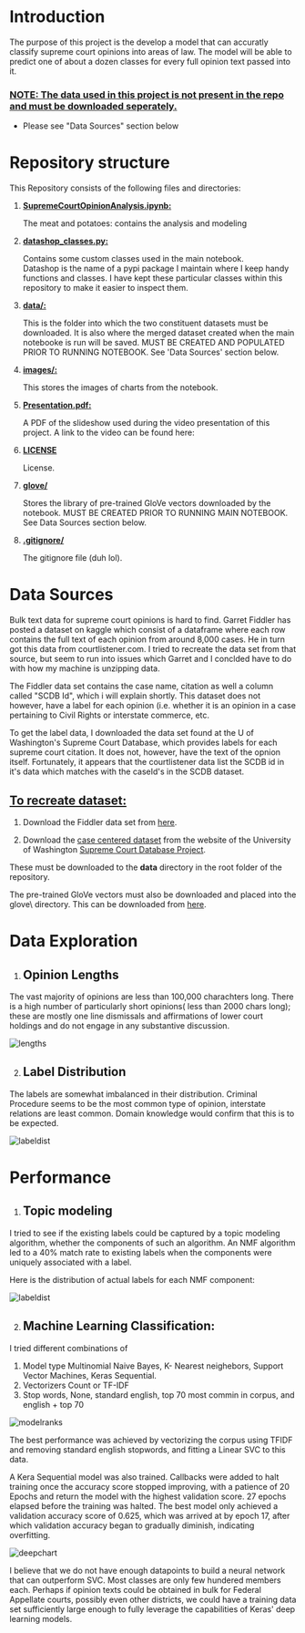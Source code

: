 # __Introduction__
 
The purpose of this project is the develop a model that can accuratly classify supreme court
opinions into areas of law. The model will be able to predict one of about a dozen classes for every full opinion text passed into it. 

### __<ins> NOTE: The data used in this project is not present in the repo and must be downloaded seperately.__

- Please see "Data Sources" section below
 
# __Repository structure__
 
This Repository consists of the following files and directories:
 
1. __<ins>SupremeCourtOpinionAnalysis.ipynb:__

    The meat and potatoes: contains the analysis and modeling
 
2. __<ins>datashop_classes.py:__

    Contains some custom classes used in the main notebook.   
    Datashop is the name of a pypi package I maintain where I keep handy functions and classes. I have kept these particular classes within this repository to make it easier to inspect them. 
 
3. __<ins>data/:__

    This is the folder into which the two constituent datasets must be downloaded. It is also where the merged dataset created when the main notebooke is run will be saved. MUST BE CREATED AND POPULATED PRIOR TO RUNNING NOTEBOOK. See 'Data Sources' section below. 
 
4. __<ins>images/:__
 
    This stores the images of charts from the notebook. 
 
5. __<ins>Presentation.pdf:__

    A PDF of the slideshow used during the video presentation of this project. A link to the video can be found here:

6. __<ins>LICENSE__

    License. 

7. __<ins>glove/__

    Stores the library of pre-trained GloVe vectors downloaded by the notebook. MUST BE CREATED PRIOR TO RUNNING MAIN NOTEBOOK. See Data Sources section below. 

8. __<ins>.gitignore/__

    The gitignore file (duh lol).

 
# __Data Sources__
 
Bulk text data for supreme court opinions is hard to find. Garret Fiddler has posted a dataset on kaggle
which consist of a dataframe where each row contains the full text of each opinion from around 8,000 cases.
He in turn got this data from courtlistener.com. I tried to recreate the data set from that source, but seem
to run into issues which Garret and I conclded have to do with how my machine is unzipping data. 
 
The Fiddler data set contains the case name, citation as well a column called "SCDB Id", which i will explain shortly.
This dataset does not however, have a label for each opinion (i.e. whether it is an opinion in a case pertaining to Civil Rights
or interstate commerce, etc.
 
To get the label data, I downloaded the data set found at the U of Washington's Supreme Court Database, which
provides labels for each supreme court citation. It does not, however, have the text of the opnion itself.
Fortunately, it appears that the courtlistener data list the SCDB id in it's data which matches with the caseId's in the SCDB
dataset.
 
## <ins> To recreate dataset:
1. Download the Fiddler data set from [here](https://www.kaggle.com/gqfiddler/scotus-opinions).

2. Download the [case centered dataset](http://scdb.wustl.edu/_brickFiles/2019_01/SCDB_2019_01_caseCentered_Citation.csv.zip) from the website of the University of Washington
[Supreme Court Database Project](http://scdb.wustl.edu/data.php). 

These must be downloaded to the __data__ directory in the root folder of the repository. 

The pre-trained GloVe vectors must also be downloaded and placed into the glove\ directory. This can be downloaded from  [here](https://nlp.stanford.edu/projects/glove/).

# Data Exploration


1. ## Opinion Lengths
The vast majority of opinions are less than 100,000 charachters long. There is a high number of particularly short opinions( less than 2000 chars long); these are 
mostly one line dismissals and affirmations of lower court holdings and do not
engage in any substantive discussion. 

![lengths](images/OpinionLengths.png)


2. ## Label Distribution

The labels are somewhat imbalanced in their distribution. Criminal Procedure seems to be the most common type of opinion, interstate relations are least common. Domain knowledge would confirm that this is to be expected. 



![labeldist](images/LabelDistribution.png)


# Performance

1. ## Topic modeling
 
I tried to see if  the existing labels could be captured by a topic modeling algorithm, whether the components of such an algorithm. An NMF algorithm led to a 40% match rate to existing labels when the components were uniquely associated with a label. 

Here is the distribution of actual labels for each NMF component:

![labeldist](images/BestLDA.png)

2. ## Machine Learning Classification:

I tried different combinations of 

1. Model type
    Multinomial Naive Bayes, K- Nearest neighebors, Support Vector Machines, Keras Sequential. 
2. Vectorizers
    Count or TF-IDF
3. Stop words, 
    None, standard english, top 70 most commin in corpus, and english + top 70

![modelranks](images/RankTable.png)

The best performance was achieved by vectorizing the corpus using TFIDF and removing standard english stopwords, and fitting a Linear SVC to this data. 

A Kera Sequential model was also trained. Callbacks were added to halt training once the accuracy score stopped improving, with a patience of 20 Epochs and return the model with the highest validation score. 27 epochs elapsed before the training was halted. The best model only achieved a validation accuracy score of 0.625, which was arrived at by epoch 17, after which validation accuracy began to gradually diminish, indicating overfitting. 

![deepchart](images/DeepLearningScoreChart.png)

I believe that we do not have enough datapoints to build a neural network that can outperform SVC. Most classes are only few hundered members each. Perhaps if opinion texts could be obtained in bulk for Federal Appellate courts, possibly even other districts, we could have a training data set sufficiently large enough to fully leverage the capabilities of Keras' deep learning models. 




